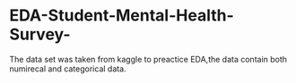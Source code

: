 # EDA-Student-Mental-Health-Survey-

The data set was taken from kaggle to preactice EDA,the data contain both numirecal and categorical data. 
